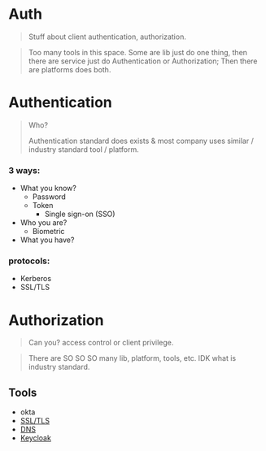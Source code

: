 # Auth
> Stuff about client authentication, authorization.

> Too many tools in this space. Some are lib just do one thing, then there are service just do Authentication or Authorization; Then there are platforms does both.

# Authentication
> Who?
> 
> Authentication standard does exists & most company uses similar / industry standard tool / platform.

### 3 ways:
- What you know?
  - Password
  - Token
    - Single sign-on (SSO)
- Who you are?
  - Biometric
- What you have?

### protocols:
- Kerberos
- SSL/TLS

# Authorization
> Can you? access control or client privilege.

> There are SO SO SO many lib, platform, tools, etc. IDK what is industry standard.


## Tools
- okta
- [SSL/TLS](/devOps/network/security.md)
- [DNS](/devOps/network/dns.md)
- [Keycloak](/test/keycloak/README.md)
